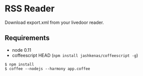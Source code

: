 # RSS Reader

Download export.xml from your livedoor reader.

## Requirements

- node 0.11
- coffeescript HEAD (`npm install jashkenas/coffeescript -g`)


```
$ npm install
$ coffee --nodejs --harmony app.coffee 
```
